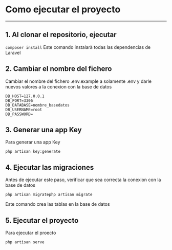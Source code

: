 # Como ejecutar el proyecto
----
## 1. Al clonar el repositorio, ejecutar
 ``` composer install ```
 Este comando instalarà todas las dependencias de Laravel

 ## 2. Cambiar el nombre del fichero
 Cambiar el nombre del fichero .env.example a solamente .env y darle nuevos valores a la conexion con la base de datos
 ```DB_CONNECTION=mysql
DB_HOST=127.0.0.1
DB_PORT=3306
DB_DATABASE=nombre_basedatos
DB_USERNAME=root
DB_PASSWORD=
```
## 3. Generar una app Key
Para generar una app Key
```
php artisan key:generate
```
## 4. Ejecutar las migraciones
Antes de ejecutar este paso, verificar que sea correcta la conexion con la base de datos
```
php artisan migratephp artisan migrate
```
Este comando crea las tablas en la base de datos

## 5. Ejecutar el proyecto 
Para ejecutar el proecto
```
php artisan serve
```
